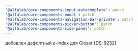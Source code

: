 ```yaml
---
'@alfalab/core-components-input-autocomplete': patch
'@alfalab/core-components-modal': patch
'@alfalab/core-components-navigation-bar-private': patch
'@alfalab/core-components-picker-button': patch
'@alfalab/core-components-side-panel': patch
---
```


добавлен дефолтный z-index для Closer [DS-9232]

